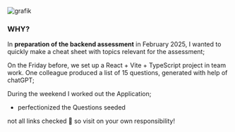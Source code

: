 
![grafik](https://github.com/user-attachments/assets/c473f6c2-7556-49db-9c13-f4b5e7b5111f)



### WHY?

In **preparation of the backend assessment** in February 2025, I wanted to quickly make a cheat sheet with topics relevant for the assessment; 

On the Friday before, we set up a React + Vite + TypeScript project in team work. One colleague produced a list of 15 questions, generated with help of chatGPT; 

During the weekend I worked out the Application;

- perfectionized the Questions
seeded 



not all links checked 🫣  so visit on your own responsibility!
